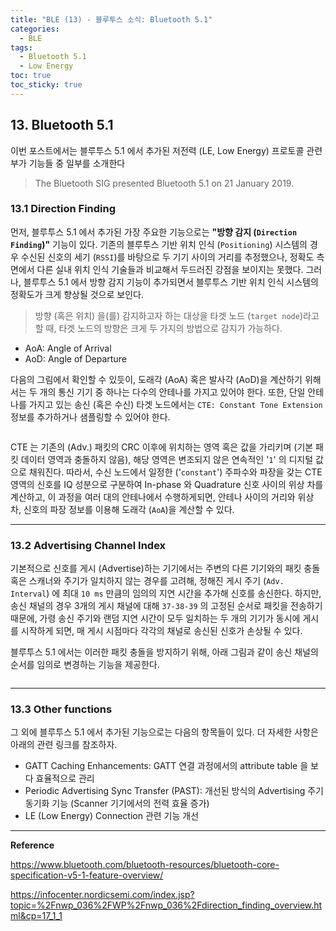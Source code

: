 ```yaml
---
title: "BLE (13) - 블루투스 소식: Bluetooth 5.1"
categories:
  - BLE
tags:
  - Bluetooth 5.1
  - Low Energy
toc: true
toc_sticky: true
---
```


## 13. Bluetooth 5.1

이번 포스트에서는 블루투스 5.1 에서 추가된 저전력 (LE, Low Energy) 프로토콜 관련 부가 기능들 중 일부를 소개한다

>The Bluetooth SIG presented Bluetooth 5.1 on 21 January 2019.

<!-- On 31 December 2019, the Blueooth SIG published the Bluetooth Core Specification Version 5.2 -->

### 13.1 Direction Finding

먼저, 블루투스 5.1 에서 추가된 가장 주요한 기능으로는 **"방향 감지 (`Direction Finding`)"** 기능이 있다. 기존의 블루투스 기반 위치 인식 (`Positioning`) 시스템의 경우 수신된 신호의 세기 (`RSSI`)를 바탕으로 두 기기 사이의 거리를 추정했으나, 정확도 측면에서 다른 실내 위치 인식 기술들과 비교해서 두드러진 강점을 보이지는 못했다. 그러나, 블루투스 5.1 에서 방향 감지 기능이 추가되면서 블루투스 기반 위치 인식 시스템의 정확도가 크게 향상될 것으로 보인다. 

>방향 (혹은 위치) 을(를) 감지하고자 하는 대상을 타겟 노드 (`target node`)라고 할 때, 타겟 노드의 방향은 크게 두 가지의 방법으로 감지가 가능하다.

* AoA: Angle of Arrival
* AoD: Angle of Departure

다음의 그림에서 확인할 수 있듯이, 도래각 (AoA) 혹은 발사각 (AoD)을 계산하기 위해서는 두 개의 통신 기기 중 하나는 다수의 안테나를 가지고 있어야 한다. 또한, 단일 안테나를 가지고 있는 송신 (혹은 수신) 타겟 노드에서는 `CTE: Constant Tone Extension` 정보를 추가하거나 샘플링할 수 있어야 한다.

<figure style="width: 100%" class="align-center">
  <img src="{{ site.url }}{{ site.baseurl }}/assets/images/ble-51-fig1.png" alt="">
</figure>

CTE 는 기존의 (Adv.) 패킷의 CRC 이후에 위치하는 영역 혹은 값을 가리키며 (기본 패킷 데이터 영역과 충돌하지 않음), 해당 영역은 변조되지 않은 연속적인 '`1`' 의 디지털 값으로 채워진다. 따라서, 수신 노드에서 일정한 ('`constant`') 주파수와 파장을 갖는 CTE 영역의 신호를 IQ 성분으로 구분하여 In-phase 와 Quadrature 신호 사이의 위상 차를 계산하고, 이 과정을 여러 대의 안테나에서 수행하게되면, 안테나 사이의 거리와 위상 차, 신호의 파장 정보를 이용해 도래각 (`AoA`)을 계산할 수 있다.

---

### 13.2 Advertising Channel Index

기본적으로 신호를 게시 (Advertise)하는 기기에서는 주변의 다른 기기와의 패킷 충돌 혹은 스캐너와 주기가 일치하지 않는 경우를 고려해, 정해진 게시 주기 (`Adv. Interval`) 에 최대 `10 ms` 만큼의 임의의 지연 시간을 추가해 신호를 송신한다. 하지만, 송신 채널의 경우 3개의 게시 채널에 대해 `37-38-39` 의 고정된 순서로 패킷을 전송하기 때문에, 가령 송신 주기와 랜덤 지연 시간이 모두 일치하는 두 개의 기기가 동시에 게시를 시작하게 되면, 매 게시 시점마다 각각의 채널로 송신된 신호가 손상될 수 있다.


블루투스 5.1 에서는 이러한 패킷 충돌을 방지하기 위해, 아래 그림과 같이 송신 채널의 순서를 임의로 변경하는 기능을 제공한다.

<figure style="width: 100%" class="align-center">
  <img src="{{ site.url }}{{ site.baseurl }}/assets/images/ble-51-fig2.png" alt="">
</figure>

---

### 13.3 Other functions

그 외에 블루투스 5.1 에서 추가된 기능으로는 다음의 항목들이 있다. 더 자세한 사항은 아래의 관련 링크를 참조하자.

* GATT Caching Enhancements: GATT 연결 과정에서의 attribute table 을 보다 효율적으로 관리
* Periodic Advertising Sync Transfer (PAST): 개선된 방식의 Advertising 주기 동기화 기능 (Scanner 기기에서의 전력 효율 증가)
* LE (Low Energy) Connection 관련 기능 개선

---

**Reference**

https://www.bluetooth.com/bluetooth-resources/bluetooth-core-specification-v5-1-feature-overview/

https://infocenter.nordicsemi.com/index.jsp?topic=%2Fnwp_036%2FWP%2Fnwp_036%2Fdirection_finding_overview.html&cp=17_1_1